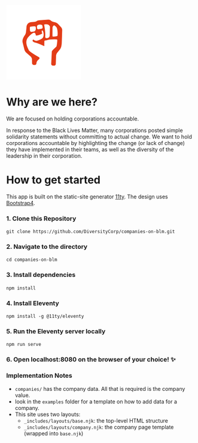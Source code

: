 <img src="images/favicon.png" />

# Why are we here?

We are focused on holding corporations accountable.

In response to the Black Lives Matter, many corporations posted simple solidarity statements without committing to actual change.
We want to hold corporations accountable by highlighting the change (or lack of change) they have implemented in their teams, as well as the diversity of the leadership in their corporation.

# How to get started

This app is built on the static-site generator [11ty](https://www.11ty.dev/). The design uses [Bootstrap4](https://getbootstrap.com/docs/4.0/getting-started/introduction/).

### 1. Clone this Repository

```
git clone https://github.com/DiversityCorp/companies-on-blm.git
```

### 2. Navigate to the directory

```
cd companies-on-blm
```

### 3. Install dependencies

```
npm install
```

### 4. Install Eleventy

```
npm install -g @11ty/eleventy
```

### 5. Run the Eleventy server locally

```
npm run serve
```

### 6. Open localhost:8080 on the browser of your choice! ✨

### Implementation Notes

- `companies/` has the company data. All that is required is the company value.
- look in the `examples` folder for a template on how to add data for a company.
- This site uses two layouts:
  - `_includes/layouts/base.njk`: the top-level HTML structure
  - `_includes/layouts/company.njk`: the company page template (wrapped into `base.njk`)
